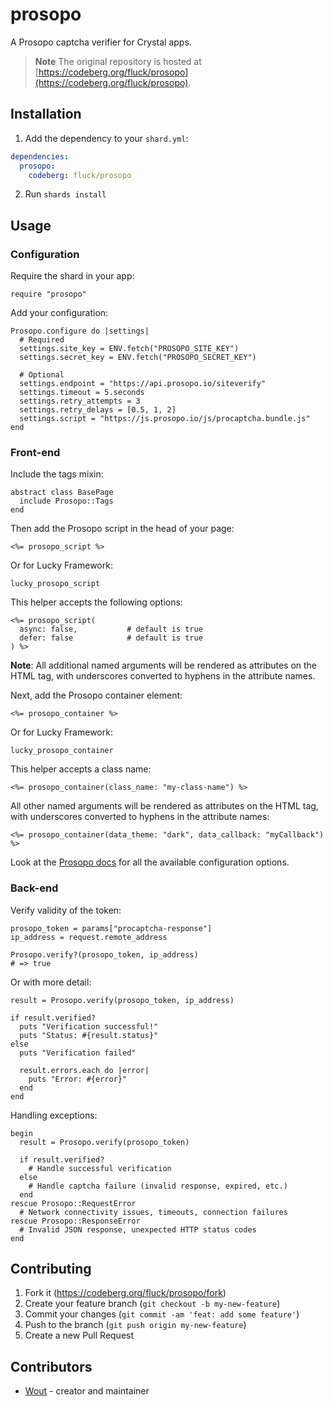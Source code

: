 # prosopo

A Prosopo captcha verifier for Crystal apps.

> **Note** The original repository is hosted at [https://codeberg.org/fluck/prosopo](https://codeberg.org/fluck/prosopo).

## Installation

1. Add the dependency to your `shard.yml`:

  ```yaml
  dependencies:
    prosopo:
      codeberg: fluck/prosopo
  ```

2. Run `shards install`

## Usage

### Configuration

Require the shard in your app:

```crystal
require "prosopo"
```

Add your configuration:

```crystal
Prosopo.configure do |settings|
  # Required
  settings.site_key = ENV.fetch("PROSOPO_SITE_KEY")
  settings.secret_key = ENV.fetch("PROSOPO_SECRET_KEY")

  # Optional
  settings.endpoint = "https://api.prosopo.io/siteverify" 
  settings.timeout = 5.seconds
  settings.retry_attempts = 3
  settings.retry_delays = [0.5, 1, 2]
  settings.script = "https://js.prosopo.io/js/procaptcha.bundle.js"
end
```

### Front-end

Include the tags mixin:

```crystal
abstract class BasePage
  include Prosopo::Tags
end
```

Then add the Prosopo script in the head of your page:

```erb
<%= prosopo_script %>
```

Or for Lucky Framework:

```crystal
lucky_prosopo_script
```

This helper accepts the following options:

```erb
<%= prosopo_script(
  async: false,           # default is true
  defer: false            # default is true
) %>
```

**Note**: All additional named arguments will be rendered as attributes on the
HTML tag, with underscores converted to hyphens in the attribute names.

Next, add the Prosopo container element:

```erb
<%= prosopo_container %>
```

Or for Lucky Framework:

```crystal
lucky_prosopo_container
```

This helper accepts a class name:

```erb
<%= prosopo_container(class_name: "my-class-name") %>
```

All other named arguments will be rendered as attributes on the HTML tag, with
underscores converted to hyphens in the attribute names:

```erb
<%= prosopo_container(data_theme: "dark", data_callback: "myCallback") %>
```

Look at the [Prosopo
docs](https://docs.prosopo.io/en/basics/client-side-rendering/#data-attributes)
for all the available configuration options.

### Back-end

Verify validity of the token:

```crystal
prosopo_token = params["procaptcha-response"]
ip_address = request.remote_address

Prosopo.verify?(prosopo_token, ip_address)
# => true
```

Or with more detail:

```crystal
result = Prosopo.verify(prosopo_token, ip_address)

if result.verified?
  puts "Verification successful!"
  puts "Status: #{result.status}"
else
  puts "Verification failed"
  
  result.errors.each do |error|
    puts "Error: #{error}"
  end
end
```

Handling exceptions:

```crystal
begin
  result = Prosopo.verify(prosopo_token)
  
  if result.verified?
    # Handle successful verification
  else
    # Handle captcha failure (invalid response, expired, etc.)
  end
rescue Prosopo::RequestError
  # Network connectivity issues, timeouts, connection failures
rescue Prosopo::ResponseError
  # Invalid JSON response, unexpected HTTP status codes
end
```

## Contributing

1. Fork it (<https://codeberg.org/fluck/prosopo/fork>)
2. Create your feature branch (`git checkout -b my-new-feature`)
3. Commit your changes (`git commit -am 'feat: add some feature'`)
4. Push to the branch (`git push origin my-new-feature`)
5. Create a new Pull Request

## Contributors

- [Wout](https://wout.codes) - creator and maintainer

